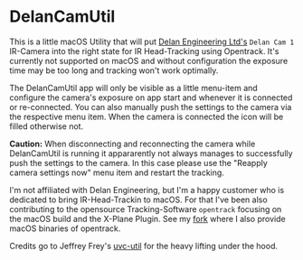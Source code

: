 # DelanCamUtil

This is a little macOS Utility that will put [Delan Engineering Ltd's](https://delanclip.com)
 `Delan Cam 1` IR-Camera into the right state for IR Head-Tracking using Opentrack. It's currently not supported on macOS and without configuration the exposure time may be too long and tracking won't work optimally.
 
The DelanCamUtil app will only be visible as a little menu-item and configure the camera's exposure on app start and whenever it is connected or re-connected. You can also manually push the settings to the camera via the respective menu item. When the camera is connected the icon will be filled otherwise not.

**Caution:** When disconnecting and reconnecting the camera while DelanCamUtil is running it appararently not always manages to successfully push the settings to the camera. In this case please use the "Reapply camera settings now" menu item and restart the tracking.

I'm not affiliated with Delan Engineering, but I'm a happy customer who is dedicated to bring IR-Head-Trackin to macOS. For that I've been also contributing to the opensource Tracking-Software `opentrack` focusing on the macOS build and the X-Plane Plugin. See my [fork](https://github.com/matatata/opentrack) where I also provide macOS binaries of opentrack.

Credits go to Jeffrey Frey's [uvc-util](https://github.com/jtfrey/uvc-util) for the heavy lifting under the hood.
